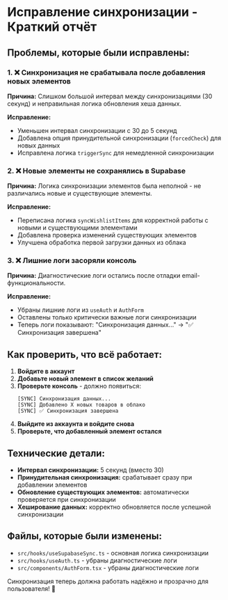 # Исправление синхронизации - Краткий отчёт

## Проблемы, которые были исправлены:

### 1. ❌ Синхронизация не срабатывала после добавления новых элементов
**Причина:** Слишком большой интервал между синхронизациями (30 секунд) и неправильная логика обновления хеша данных.

**Исправление:**
- Уменьшен интервал синхронизации с 30 до 5 секунд
- Добавлена опция принудительной синхронизации (`forcedCheck`) для новых данных
- Исправлена логика `triggerSync` для немедленной синхронизации

### 2. ❌ Новые элементы не сохранялись в Supabase
**Причина:** Логика синхронизации элементов была неполной - не различались новые и существующие элементы.

**Исправление:**
- Переписана логика `syncWishlistItems` для корректной работы с новыми и существующими элементами
- Добавлена проверка изменений существующих элементов
- Улучшена обработка первой загрузки данных из облака

### 3. ❌ Лишние логи засоряли консоль
**Причина:** Диагностические логи остались после отладки email-функциональности.

**Исправление:**
- Убраны лишние логи из `useAuth` и `AuthForm`
- Оставлены только критически важные логи синхронизации
- Теперь логи показывают: "Синхронизация данных..." → "✅ Синхронизация завершена"

## Как проверить, что всё работает:

1. **Войдите в аккаунт**
2. **Добавьте новый элемент в список желаний**
3. **Проверьте консоль** - должно появиться:
   ```
   [SYNC] Синхронизация данных...
   [SYNC] Добавлено X новых товаров в облако  
   [SYNC] ✅ Синхронизация завершена
   ```
4. **Выйдите из аккаунта и войдите снова**
5. **Проверьте, что добавленный элемент остался**

## Технические детали:

- **Интервал синхронизации:** 5 секунд (вместо 30)
- **Принудительная синхронизация:** срабатывает сразу при добавлении элементов
- **Обновление существующих элементов:** автоматически проверяется при синхронизации
- **Хеширование данных:** корректно обновляется после успешной синхронизации

## Файлы, которые были изменены:

- `src/hooks/useSupabaseSync.ts` - основная логика синхронизации
- `src/hooks/useAuth.ts` - убраны диагностические логи
- `src/components/AuthForm.tsx` - убраны диагностические логи

Синхронизация теперь должна работать надёжно и прозрачно для пользователя! 🎉 